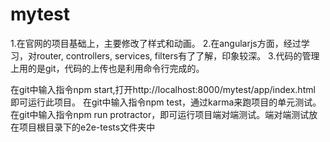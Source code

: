 # mytest
1.在官网的项目基础上，主要修改了样式和动画。
2.在angularjs方面，经过学习，对router, controllers, services, filters有了了解，印象较深。
3.代码的管理上用的是git，代码的上传也是利用命令行完成的。

在git中输入指令npm start,打开http://localhost:8000/mytest/app/index.html 即可运行此项目。
在git中输入指令npm test，通过karma来跑项目的单元测试。
在git中输入指令npm run protractor，即可运行项目端对端测试。端对端测试放在项目根目录下的e2e-tests文件夹中
